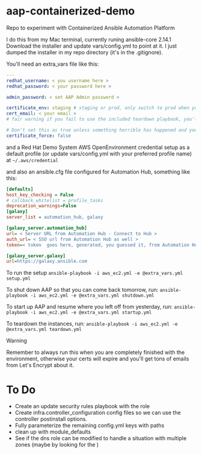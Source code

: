# aap-containerized-demo
Repo to experiment with Containerized Ansible Automation Platform

I do this from my Mac terminal, currently runing ansible-core 2.14.1 
Download the installer and update vars/config.yml to point at it.  I just 
dumped the installer in my repo directory (it's in the .gitignore).  

You'll need an extra_vars file like this:

```yaml
---
redhat_username: < you username here >
redhat_password: < your password here >

admin_password: < set AAP Admin password >

certificate_env: staging # staging or prod, only switch to prod when you've confirmed your setup works
cert_email: < your email >
# fair warning if you fail to use the included teardown playbook, you'll get emails as those certs expire in 90 days

# Don't set this as true unless something horrible has happened and you think it's cert related
certificate_force: false 
```

and a Red Hat Demo System AWS OpenEnvironment credential setup as a default profile (or update vars/config.yml with your preferred profile name) at `~/.aws/credential`

and also an ansible.cfg file configured for Automation Hub, something like this:
```ini
[defaults]
host_key_checking = False
# callback_whitelist = profile_tasks
deprecation_warnings=False
[galaxy]
server_list = automation_hub, galaxy 

[galaxy_server.automation_hub]
url= < Server URL from Automation Hub - Connect to Hub >
auth_url= < SSO url from Automation Hub as well >
token=< token  goes here, generated, you guessed it, from Automation Hub >

[galaxy_server.galaxy]
url=https://galaxy.ansible.com
```

To run the setup 
`ansible-playbook -i aws_ec2.yml -e @extra_vars.yml setup.yml `

To shut down AAP so that you can come back tomorrow, run:
`ansible-playbook -i aws_ec2.yml -e @extra_vars.yml shutdown.yml`

To start up AAP and resume where you left off from yesterday, run:
`ansible-playbook -i aws_ec2.yml -e @extra_vars.yml startup.yml`

To teardown the instances, run:
`ansible-playbook -i aws_ec2.yml -e @extra_vars.yml teardown.yml`
> [!WARNING]
> Remember to always run this when you are completely finished with
> the environment, otherwise your certs will expire 
> and you'll get tons of emails from Let's Encrypt about it.

# To Do 
- Create an update security rules playbook with the role
- Create infra.controller_configuration config files so we can use the controller postinstall options.
- Fully parameterize the remaining config.yml keys with paths
- clean up with module_defaults
- See if the dns role can be modified to handle a situation with multiple zones (maybe by looking for the )